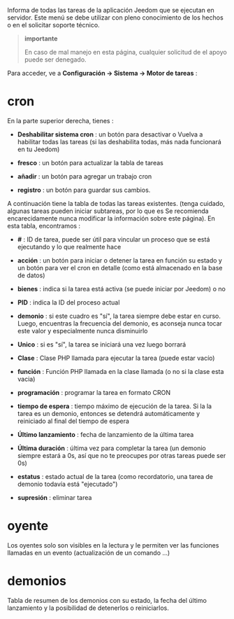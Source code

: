 Informa de todas las tareas de la aplicación Jeedom que se ejecutan en
servidor. Este menú se debe utilizar con pleno conocimiento de los hechos o en el
solicitar soporte técnico.

> **importante**
>
> En caso de mal manejo en esta página, cualquier solicitud de
> el apoyo puede ser denegado.

Para acceder, ve a **Configuración → Sistema → Motor de tareas**
:

# cron

En la parte superior derecha, tienes :

-   **Deshabilitar sistema cron** : un botón para desactivar o
    Vuelva a habilitar todas las tareas (si las deshabilita todas, más
    nada funcionará en tu Jeedom)

-   **fresco** : un botón para actualizar la tabla de tareas

-   **añadir** : un botón para agregar un trabajo cron

-   **registro** : un botón para guardar sus cambios.

A continuación tiene la tabla de todas las tareas existentes.
(tenga cuidado, algunas tareas pueden iniciar subtareas, por lo que es
Se recomienda encarecidamente nunca modificar la información sobre este
página). En esta tabla, encontramos :

-   **\#** : ID de tarea, puede ser útil para vincular un
    proceso que se está ejecutando y lo que realmente hace

-   **acción** : un botón para iniciar o detener la tarea en función
    su estado y un botón para ver el cron en detalle (como está almacenado en la base de datos)

-   **bienes** : indica si la tarea está activa (se puede iniciar
    por Jeedom) o no

-   **PID** : indica la ID del proceso actual

-   **demonio** : si este cuadro es &quot;sí&quot;, la tarea siempre debe
    estar en curso. Luego, encuentras la frecuencia del demonio, es
    aconseja nunca tocar este valor y especialmente nunca
    disminuirlo

-   **Unico** : si es &quot;sí&quot;, la tarea se iniciará una vez
    luego borrará

-   **Clase** : Clase PHP llamada para ejecutar la tarea (puede
    estar vacío)

-   **función** : Función PHP llamada en la clase llamada (o no
    si la clase esta vacia)

-   **programación** : programar la tarea en formato CRON

-   **tiempo de espera** : tiempo máximo de ejecución de la tarea. Si la
    la tarea es un demonio, entonces se detendrá automáticamente y
    reiniciado al final del tiempo de espera

-   **Último lanzamiento** : fecha de lanzamiento de la última tarea

-   **Última duración** : última vez para completar la tarea (un
    demonio siempre estará a 0s, así que no te preocupes por otras tareas
    puede ser 0s)

-   **estatus** : estado actual de la tarea (como recordatorio, una tarea de demonio
    todavía está &quot;ejecutado&quot;)

-   **supresión** : eliminar tarea


# oyente

Los oyentes solo son visibles en la lectura y le permiten ver las funciones llamadas en un evento (actualización de un comando ...)

# demonios

Tabla de resumen de los demonios con su estado, la fecha del último lanzamiento y la posibilidad de detenerlos o reiniciarlos.
